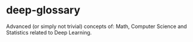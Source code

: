 # deep-glossary
Advanced (or simply not trivial) concepts of: Math, Computer Science and Statistics related to Deep Learning.
